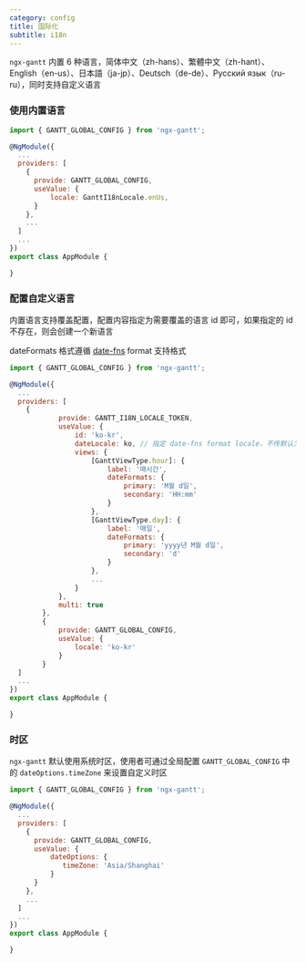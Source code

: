 ```yaml
---
category: config
title: 国际化
subtitle: i18n
---
```


`ngx-gantt` 内置 6 种语言，简体中文（zh-hans）、繁體中文（zh-hant）、English（en-us）、日本語（ja-jp）、Deutsch（de-de）、Русский язык（ru-ru），同时支持自定义语言

### 使用内置语言

```javascript
import { GANTT_GLOBAL_CONFIG } from 'ngx-gantt';

@NgModule({
  ...
  providers: [
    {
      provide: GANTT_GLOBAL_CONFIG,
      useValue: {
          locale: GanttI18nLocale.enUs,
      }
    },
    ...
  ]
  ...
})
export class AppModule {

}


```

### 配置自定义语言

内置语言支持覆盖配置，配置内容指定为需要覆盖的语言 id 即可，如果指定的 id 不存在，则会创建一个新语言

dateFormats 格式遵循 [date-fns](https://date-fns.org) format 支持格式

```javascript
import { GANTT_GLOBAL_CONFIG } from 'ngx-gantt';

@NgModule({
  ...
  providers: [
    {
            provide: GANTT_I18N_LOCALE_TOKEN,
            useValue: {
                id: 'ko-kr',
                dateLocale: ko, // 指定 date-fns format locale，不传默认为 en-us locale
                views: {
                    [GanttViewType.hour]: {
                        label: '매시간',
                        dateFormats: {
                            primary: 'M월 d일',
                            secondary: 'HH:mm'
                        }
                    },
                    [GanttViewType.day]: {
                        label: '매일',
                        dateFormats: {
                            primary: 'yyyy년 M월 d일',
                            secondary: 'd'
                        }
                    },
                    ...
                }
            },
            multi: true
        },
        {
            provide: GANTT_GLOBAL_CONFIG,
            useValue: {
                locale: 'ko-kr'
            }
        }
  ]
  ...
})
export class AppModule {

}

```

### 时区

`ngx-gantt` 默认使用系统时区，使用者可通过全局配置 `GANTT_GLOBAL_CONFIG` 中的 `dateOptions.timeZone` 来设置自定义时区

```javascript
import { GANTT_GLOBAL_CONFIG } from 'ngx-gantt';

@NgModule({
  ...
  providers: [
    {
      provide: GANTT_GLOBAL_CONFIG,
      useValue: {
          dateOptions: {
             timeZone: 'Asia/Shanghai'
          }
      }
    },
    ...
  ]
  ...
})
export class AppModule {

}


```
